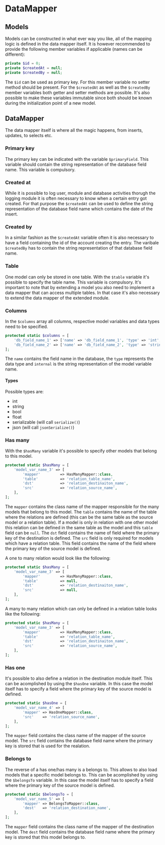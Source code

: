 # DataMapper

## Models

Models can be constructed in what ever way you like, all of the mapping logic is defined in the data mapper itself. It is however recommended to provide the following member variables if applicable (names can be different):

```php
private $id = 0;
private $createdAt = null;
private $createdBy = null;
```

The `$id` can be used as primary key. For this member variable no setter method should be present. For the `$createdAt` as well as the `$createdBy` member variables both getter and setter methods are possible. It's also possible to make these variables immutable since both should be known during the initialization point of a new model.

## DataMapper

The data mapper itself is where all the magic happens, from inserts, updates, to selects etc. 

### Primary key

The primary key can be indicated with the variable `$primaryField`. This variable should contain the string representation of the database field name. This variable is compulsory.

### Created at

While it is possible to log user, module and database activities thorugh the logging module it is often necessary to know when a certain entry got created. For that purpose the `$createdAt` can be used to define the string representation of the database field name which contains the date of the insert.

### Created by

In a similar fashion as the `$createdAt` variable often it is also necessary to have a field containing the id of the account creating the entry. The varibale `$createdBy` has to contain the string representation of that database field name.

### Table

One model can only be stored in one table. With the `$table` variable it's possible to specify the table name. This variable is compulsory. It's important to note that by extending a model you also need to implement a data mapper that can access multiple tables. In that case it's also necessary to extend the data mapper of the extended module.

### Columns

In the `$columns` array all columns, respective model variables and data types need to be specified.

```php
protected static $columns = [
    'db_field_name_1' => ['name' => 'db_field_name_1', 'type' => 'int', 'internal' => 'model_var_name_1'],
    'db_field_name_2' => ['name' => 'db_field_name_2', 'type' => 'string', 'internal' => 'model_var_name_2'],
];
```

The `name` contains the field name in the database, the `type` represents the data type and `internal` is the string representation of the model variable name.

#### Types

Possible types are:

* int
* string
* bool
* float
* serializable (will call `serialize()`)
* json (will call `jsonSerialize()`)

### Has many

With the `$hasMany` variable it's possible to specify other models that belong to this model.

```php
protected static $hasMany = [
    'model_var_name_3' => [
        'mapper'         => HasManyMapper::class,
        'table'          => 'relation_table_name',
        'dst'            => 'relation_destinaiton_name',
        'src'            => 'relation_source_name',
    ],
];
```

The `mapper` contains the class name of the mapper responsible for the many models that belong to this model. The `table` contains the name of the table where the relations are defined (this can be the same table as the source model or a relation table). If a model is only in relation with one other model this relation can be defined in the same table as the model and this `table` field can be `null`. The `dst` field contains the name of field where the primary key of the destination is defined. The `src` field is only required for models which have a relation table. This field contains the name of the field where the primary key of the source model is defined.

A one to many relation would look like the following:

```php
protected static $hasMany = [
    'model_var_name_3' => [
        'mapper'         => HasManyMapper::class,
        'table'          => null,
        'dst'            => 'relation_destinaiton_name',
        'src'            => null,
    ],
];
```

A many to many relation which can only be defined in a relation table looks like the following:

```php
protected static $hasMany = [
    'model_var_name_3' => [
        'mapper'         => HasManyMapper::class,
        'table'          => 'relation_table_name',
        'dst'            => 'relation_destinaiton_name',
        'src'            => 'relation_source_name',
    ],
];
```

### Has one

It's possible to also define a relation in the destination module itself. This can be acomplished by using the `$hasOne` variable. In this case the model itself has to specify a field where the primary key of the source model is defined.

```php
protected static $hasOne = [
    'model_var_name_4' => [
        'mapper' => HasOneMapper::class,
        'src'    => 'relation_source_name',
    ],
];
```

The `mapper` field contains the class name of the mapper of the source model. The `src` field contains the database field name where the primary key is stored that is used for the realation.

### Belongs to

The reverse of a has one/has many is a belongs to. This allows to also load models that a specific model belongs to. This can be acomplished by using the `$belongsTo` variable. In this case the model itself has to specify a field where the primary key of the source model is defined.

```php
protected static $belongsTo = [
    'model_var_name_5' => [
        'mapper' => BelongsToMapper::class,
        'dest'   => 'relation_destination_name',
    ],
];
```

The `mapper` field contains the class name of the mapper of the destination model. The `dest` field contains the database field name where the primary key is stored that this model belongs to.